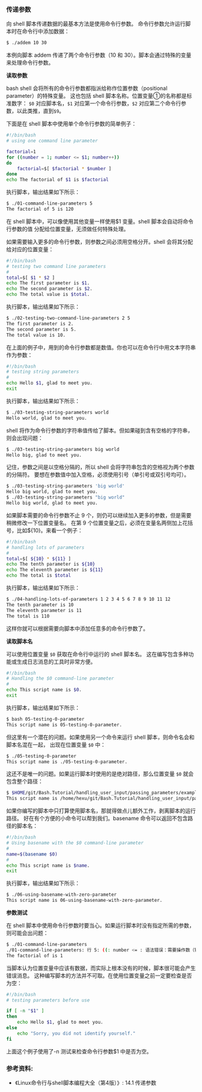 ### 传递参数

向 shell 脚本传递数据的最基本方法是使用命令行参数。
命令行参数允许运行脚本时在命令行中添加数据：

```bash
$ ./addem 10 30
```

本例向脚本 addem 传递了两个命令行参数（10 和 30）。脚本会通过特殊的变量来处理命令行参数。

**读取参数**

bash shell 会将所有的命令行参数都指派给称作位置参数（positional parameter）的特殊变量。
这也包括 shell 脚本名称。位置变量①的名称都是标准数字：
`$0` 对应脚本名，`$1` 对应第一个命令行参数，`$2` 对应第二个命令行参数，以此类推，直到`$9`。

下面是在 shell 脚本中使用单个命令行参数的简单例子：

```bash
#!/bin/bash
# using one command line parameter

factorial=1
for ((number = 1; number <= $1; number++))
do
	factorial=$[ $factorial * $number ]
done
echo The factorial of $1 is $factorial
```

执行脚本，输出结果如下所示：

```bash
$ ./01-command-line-parameters 5
The factorial of 5 is 120
```

在 shell 脚本中，可以像使用其他变量一样使用$1 变量。shell 脚本会自动将命令行参数的值
分配给位置变量，无须做任何特殊处理。

如果需要输入更多的命令行参数，则参数之间必须用空格分开。shell 会将其分配给对应的位置变量：

```bash
#!/bin/bash
# testing two command line parameters
#
total=$[ $1 * $2 ]
echo The first parameter is $1.
echo The second parameter is $2.
echo The total value is $total.
```

执行脚本，输出结果如下所示：

```bash
$ ./02-testing-two-command-line-parameters 2 5
The first parameter is 2.
The second parameter is 5.
The total value is 10.
```

在上面的例子中，用到的命令行参数都是数值。你也可以在命令行中用文本字符串作为参数：

```bash
#!/bin/bash
# testing string parameters
#
echo Hello $1, glad to meet you.
exit
```

执行脚本，输出结果如下所示：

```bash
$ ./03-testing-string-parameters world
Hello world, glad to meet you.
```

shell 将作为命令行参数的字符串值传给了脚本。但如果碰到含有空格的字符串，
则会出现问题：

```bash
$ ./03-testing-string-parameters big world
Hello big, glad to meet you.
```

记住，参数之间是以空格分隔的，所以 shell 会将字符串包含的空格视为两个参数的分隔符。
要想在参数值中加入空格，必须使用引号（单引号或双引号均可）。

```bash
$ ./03-testing-string-parameters 'big world'
Hello big world, glad to meet you.
$ ./03-testing-string-parameters "big world"
Hello big world, glad to meet you.
```

如果脚本需要的命令行参数不止 9 个，则仍可以继续加入更多的参数，但是需要稍微修改一下位置变量名。
在第 9 个位置变量之后，必须在变量名两侧加上花括号，比如${10}。来看一个例子：

```bash
#!/bin/bash
# handling lots of parameters
#
total=$[ ${10} * ${11} ]
echo The tenth parameter is ${10}
echo The eleventh parameter is ${11}
echo The total is $total
```

执行脚本，输出结果如下所示：

```bash
$ ./04-handling-lots-of-parameters 1 2 3 4 5 6 7 8 9 10 11 12
The tenth parameter is 10
The eleventh parameter is 11
The total is 110
```

这样你就可以根据需要向脚本中添加任意多的命令行参数了。

**读取脚本名**

可以使用位置变量 `$0` 获取在命令行中运行的 shell 脚本名。
这在编写包含多种功能或生成日志消息的工具时非常方便。

```bash
#!/bin/bash
# Handling the $0 command-line parameter
#
echo This script name is $0.
exit
```

执行脚本，输出结果如下所示：

```bash
$ bash 05-testing-0-parameter
This script name is 05-testing-0-parameter.
```

但这里有一个潜在的问题。如果使用另一个命令来运行 shell 脚本，则命令名会和脚本名混在一起，
出现在位置变量 `$0` 中：

```bash
$ ./05-testing-0-parameter
This script name is ./05-testing-0-parameter.
```

这还不是唯一的问题。如果运行脚本时使用的是绝对路径，那么位置变量 `$0` 就会包含整个路径：

```bash
$ $HOME/git/Bash.Tutorial/handling_user_input/passing_parameters/examples/05-testing-0-parameter
This script name is /home/hexu/git/Bash.Tutorial/handling_user_input/passing_parameters/examples/05-testing-0-parameter.
```

如果你编写的脚本中只打算使用脚本名，那就得做点儿额外工作，剥离脚本的运行路径。
好在有个方便的小命令可以帮到我们。basename 命令可以返回不包含路径的脚本名：

```bash
#!/bin/bash
# Using basename with the $0 command-line parameter
#
name=$(basename $0)
#
echo This script name is $name.
exit
```

执行脚本，输出结果如下所示：

```bash
$ ./06-using-basename-with-zero-parameter 
This script name is 06-using-basename-with-zero-parameter.
```

**参数测试**

在 shell 脚本中使用命令行参数时要当心。如果运行脚本时没有指定所需的参数，则可能会出问题：

```bash
$ ./01-command-line-parameters
./01-command-line-parameters: 行 5: ((: number <= : 语法错误：需要操作数（错误记号是 "<= "）
The factorial of is 1
```

当脚本认为位置变量中应该有数据，而实际上根本没有的时候，脚本很可能会产生错误消息。
这种编写脚本的方法并不可取。在使用位置变量之前一定要检查是否为空：

```bash
#!/bin/bash
# testing parameters before use

if [ -n "$1" ]
then
	echo Hello $1, glad to meet you.
else
	echo "Sorry, you did not identify yourself."
fi
```

上面这个例子使用了-n 测试来检查命令行参数$1 中是否为空。


### 参考资料:
- 《Linux命令行与shell脚本编程大全（第4版）》: 14.1 传递参数

